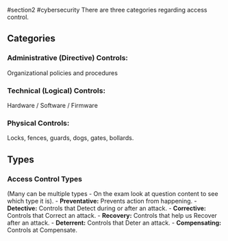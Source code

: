 #section2 #cybersecurity
There are three categories regarding access control.

## **Categories**
### Administrative (Directive) Controls:
Organizational policies and procedures

### Technical (Logical) Controls:
Hardware / Software / Firmware

### Physical Controls:
Locks, fences, guards, dogs, gates, bollards.


## **Types**

### Access Control Types
(Many can be multiple types - On the exam look at question content to see which type it is).
	- **Preventative:** Prevents action from happening.
	- **Detective:** Controls that Detect during or after an attack.
	- **Corrective:** Controls that Correct an attack.
	- **Recovery:** Controls that help us Recover after an attack.
	- **Deterrent:** Controls that Deter an attack.
	- **Compensating:** Controls at Compensate.

